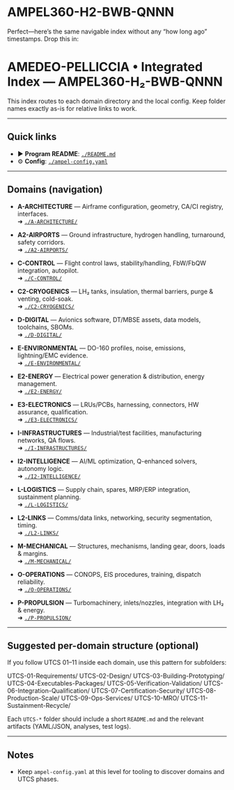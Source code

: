 # AMPEL360-H2-BWB-QNNN

Perfect—here’s the same navigable index without any “how long ago” timestamps. Drop this in:

# AMEDEO-PELLICCIA • Integrated Index — AMPEL360-H₂-BWB-QNNN

This index routes to each domain directory and the local config. Keep folder names exactly as-is for relative links to work.

---

## Quick links
- ▶︎ **Program README**: [`./README.md`](./README.md)
- ⚙️ **Config**: [`./ampel-config.yaml`](./ampel-config.yaml)

---

## Domains (navigation)

- **A-ARCHITECTURE** — Airframe configuration, geometry, CA/CI registry, interfaces.  
  ➜ [`./A-ARCHITECTURE/`](./A-ARCHITECTURE/)

- **A2-AIRPORTS** — Ground infrastructure, hydrogen handling, turnaround, safety corridors.  
  ➜ [`./A2-AIRPORTS/`](./A2-AIRPORTS/)

- **C-CONTROL** — Flight control laws, stability/handling, FbW/FbQW integration, autopilot.  
  ➜ [`./C-CONTROL/`](./C-CONTROL/)

- **C2-CRYOGENICS** — LH₂ tanks, insulation, thermal barriers, purge & venting, cold-soak.  
  ➜ [`./C2-CRYOGENICS/`](./C2-CRYOGENICS/)

- **D-DIGITAL** — Avionics software, DT/MBSE assets, data models, toolchains, SBOMs.  
  ➜ [`./D-DIGITAL/`](./D-DIGITAL/)

- **E-ENVIRONMENTAL** — DO-160 profiles, noise, emissions, lightning/EMC evidence.  
  ➜ [`./E-ENVIRONMENTAL/`](./E-ENVIRONMENTAL/)

- **E2-ENERGY** — Electrical power generation & distribution, energy management.  
  ➜ [`./E2-ENERGY/`](./E2-ENERGY/)

- **E3-ELECTRONICS** — LRUs/PCBs, harnessing, connectors, HW assurance, qualification.  
  ➜ [`./E3-ELECTRONICS/`](./E3-ELECTRONICS/)

- **I-INFRASTRUCTURES** — Industrial/test facilities, manufacturing networks, QA flows.  
  ➜ [`./I-INFRASTRUCTURES/`](./I-INFRASTRUCTURES/)

- **I2-INTELLIGENCE** — AI/ML optimization, Q-enhanced solvers, autonomy logic.  
  ➜ [`./I2-INTELLIGENCE/`](./I2-INTELLIGENCE/)

- **L-LOGISTICS** — Supply chain, spares, MRP/ERP integration, sustainment planning.  
  ➜ [`./L-LOGISTICS/`](./L-LOGISTICS/)

- **L2-LINKS** — Comms/data links, networking, security segmentation, timing.  
  ➜ [`./L2-LINKS/`](./L2-LINKS/)

- **M-MECHANICAL** — Structures, mechanisms, landing gear, doors, loads & margins.  
  ➜ [`./M-MECHANICAL/`](./M-MECHANICAL/)

- **O-OPERATIONS** — CONOPS, EIS procedures, training, dispatch reliability.  
  ➜ [`./O-OPERATIONS/`](./O-OPERATIONS/)

- **P-PROPULSION** — Turbomachinery, inlets/nozzles, integration with LH₂ & energy.  
  ➜ [`./P-PROPULSION/`](./P-PROPULSION/)

---

## Suggested per-domain structure (optional)

If you follow UTCS 01–11 inside each domain, use this pattern for subfolders:

UTCS-01-Requirements/
UTCS-02-Design/
UTCS-03-Building-Prototyping/
UTCS-04-Executables-Packages/
UTCS-05-Verification-Validation/
UTCS-06-Integration-Qualification/
UTCS-07-Certification-Security/
UTCS-08-Production-Scale/
UTCS-09-Ops-Services/
UTCS-10-MRO/
UTCS-11-Sustainment-Recycle/

Each `UTCS-*` folder should include a short `README.md` and the relevant artifacts (YAML/JSON, analyses, test logs).

---

## Notes

- Keep `ampel-config.yaml` at this level for tooling to discover domains and UTCS phases.


